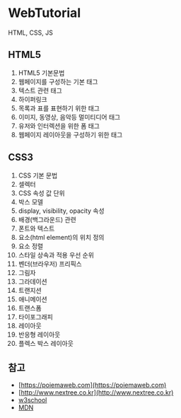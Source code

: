 # WebTutorial

HTML, CSS, JS

## HTML5

1. HTML5 기본문법
2. 웹페이지를 구성하는 기본 태그
3. 텍스트 관련 태그
4. 하이퍼링크
5. 목록과 표를 표현하기 위한 태그
6. 이미지, 동영상, 음악등 멀미티디어 태그
7. 유저와 인터렉션을 위한 폼 태그
8. 웹페이지 레이아웃을 구성하기 위한 태그

## CSS3

1. CSS 기본 문법
2. 셀렉터
3. CSS 속성 값 단위
4. 박스 모델
5. display, visibility, opacity 속성
6. 배경(백그라운드) 관련
7. 폰트와 텍스트
8. 요소(html element)의 위치 정의
9. 요소 정렬
10. 스타일 상속과 적용 우선 순위
11. 벤더(브라우저) 프리픽스
12. 그림자
13. 그라데이션
14. 트랜지션
15. 애니메이션
16. 트랜스폼
17. 타이포그래피
18. 레이아웃
19. 반응형 레이아웃
20. 플렉스 박스 레이아웃

## 참고

- [https://poiemaweb.com](https://poiemaweb.com)
- [http://www.nextree.co.kr](http://www.nextree.co.kr)
- [w3school](https://www.w3schools.com)
- [MDN](https://developer.mozilla.org)
